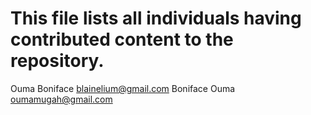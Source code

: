 # This file lists all individuals having contributed content to the repository.

Ouma Boniface <blainelium@gmail.com>
Boniface Ouma <oumamugah@gmail.com>
